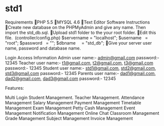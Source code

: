 # std1

Requirements
PHP 5.5
MYSQL 4.6
Text Editor Software
Instructions
Create new database on the PHPMyAdmin and give any name. Then import the std_db.sql.
Upload std1 folder to the your root folder.
Edit this file.  (controller/config.php)
$servername = "localhost";
$username   = "root";
$password   = "";
$dbname     = "std_db";
Give your server user name, password and database name.

Login Access Information
Admin
user name:- admin@gmail.com
password:- 12345
Teacher
user name:- t1@gmail.com, t2@gmail.com, t3@gmail.com
password:- 12345
Student
user name:- std1@gmail.com, std2@gmail.com, std3@gmail.com
password:- 12345
Parents
user name:- dad1@gmail.com, dad2@gmail.com, dad3@gmail.com
password:- 12345


Features:

Multi Login
Student Management.
Teacher Management.
Attendance Management
Salary Management
Payment Management
Timetable Management
Exam Management
Petty Cash Management
Event Management
Notification Management
Online Chat
Classroom Management
Grade Management
Subject Management
Invoice Management
